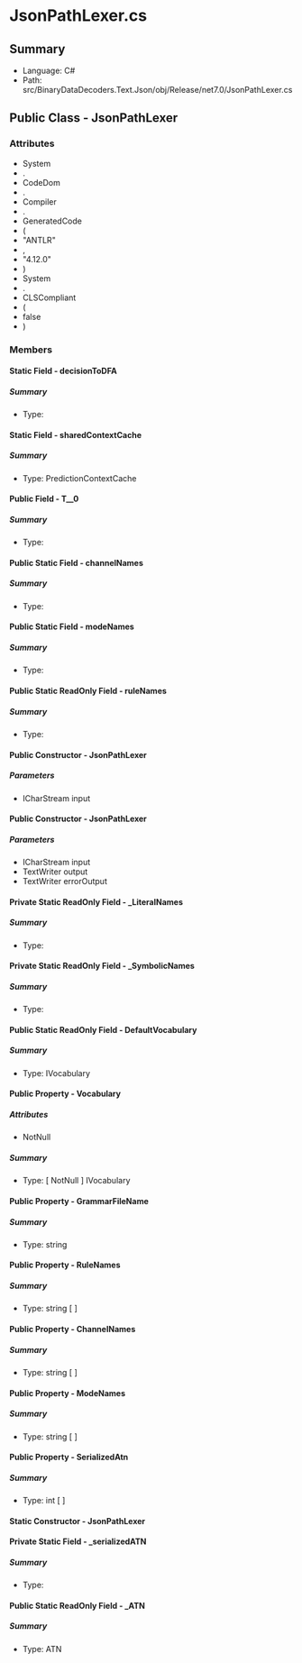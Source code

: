 ﻿# JsonPathLexer.cs

## Summary

* Language: C#
* Path: src/BinaryDataDecoders.Text.Json/obj/Release/net7.0/JsonPathLexer.cs

## Public Class - JsonPathLexer

### Attributes

 - System
 - .
 - CodeDom
 - .
 - Compiler
 - .
 - GeneratedCode
 - (
 - "ANTLR"
 - ,
 - "4.12.0"
 - )
 - System
 - .
 - CLSCompliant
 - (
 - false
 - )

### Members

#### Static Field - decisionToDFA

##### Summary

 * Type: 

#### Static Field - sharedContextCache

##### Summary

 * Type: PredictionContextCache 

#### Public Field - T__0

##### Summary

 * Type: 

#### Public Static Field - channelNames

##### Summary

 * Type: 

#### Public Static Field - modeNames

##### Summary

 * Type: 

#### Public Static ReadOnly Field - ruleNames

##### Summary

 * Type: 

#### Public Constructor - JsonPathLexer

#####  Parameters

 - ICharStream input 

#### Public Constructor - JsonPathLexer

#####  Parameters

 - ICharStream input 
 - TextWriter output 
 - TextWriter errorOutput 

#### Private Static ReadOnly Field - _LiteralNames

##### Summary

 * Type: 

#### Private Static ReadOnly Field - _SymbolicNames

##### Summary

 * Type: 

#### Public Static ReadOnly Field - DefaultVocabulary

##### Summary

 * Type: IVocabulary 

#### Public Property - Vocabulary

##### Attributes

 - NotNull

##### Summary

 * Type: [ NotNull ] IVocabulary 

#### Public Property - GrammarFileName

##### Summary

 * Type: string 

#### Public Property - RuleNames

##### Summary

 * Type: string [  ] 

#### Public Property - ChannelNames

##### Summary

 * Type: string [  ] 

#### Public Property - ModeNames

##### Summary

 * Type: string [  ] 

#### Public Property - SerializedAtn

##### Summary

 * Type: int [  ] 

#### Static Constructor - JsonPathLexer


#### Private Static Field - _serializedATN

##### Summary

 * Type: 

#### Public Static ReadOnly Field - _ATN

##### Summary

 * Type: ATN 

